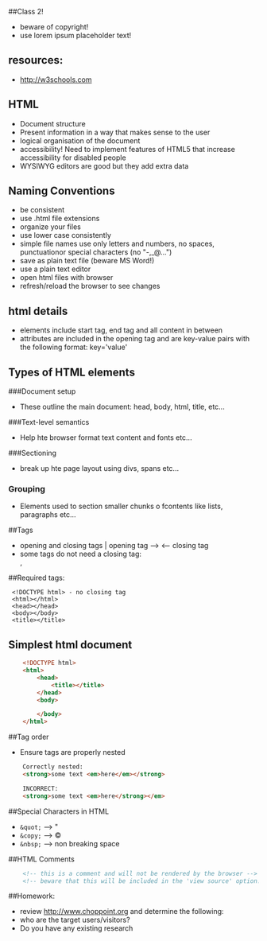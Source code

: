 ##Class 2!

- beware of copyright!
- use lorem ipsum placeholder text!


## resources:

- http://w3schools.com

## HTML
 - Document structure
 - Present information in a way that makes sense to the user
 - logical organisation of the document
 - accessibility! Need to implement features of HTML5 that increase accessibility for disabled people
 - WYSIWYG editors are good but they add extra data

## Naming Conventions
 - be consistent
 - use .html file extensions
 - organize your files
 - use lower case consistently
 - simple file names use only letters and numbers, no spaces, punctuationor special characters (no "-,_@...")
 - save as plain text file (beware MS Word!)
 - use a plain text editor
 - open html files with browser
 - refresh/reload the browser to see changes

## html details
 - elements include start tag, end tag and all content in between
 - attributes are included in the opening tag and are key-value pairs with the following format:  key='value'

## Types of HTML elements
###Document setup
 - These outline the main document:  head, body, html, title, etc...

###Text-level semantics
 - Help hte browser format text content and fonts etc...

###Sectioning
 - break up hte page layout using divs, spans etc...

### Grouping
 - Elements used to section smaller chunks o fcontents like lists, paragraphs etc...

##Tags
 - opening and closing tags | opening tag --> <tag> </tag> <-- closing tag
 - some tags do not need a closing tag:  <br>, <img>

##Required tags:
```
 <!DOCTYPE html> - no closing tag
 <html></html>
 <head></head>
 <body></body>
 <title></title>
```

## Simplest html document
```html
	<!DOCTYPE html>
	<html>
		<head>
			<title></title>
		</head>
		<body>

		</body>
	</html>
```

##Tag order
- Ensure tags are properly nested
```html
	Correctly nested:
	<strong>some text <em>here</em></strong>

	INCORRECT:
	<strong>some text <em>here</strong></em>
```

##Special Characters in HTML
 - ```&quot;``` --> &quot;
 - ```&copy;``` --> &copy;
 - ```&nbsp;``` --> non breaking space

##HTML Comments
```html
	<!-- this is a comment and will not be rendered by the browser -->
	<!-- beware that this will be included in the 'view source' option! -->
```

##Homework:
 - review http://www.choppoint.org and determine the following:
 - who are the target users/visitors?
 - Do you have any existing research